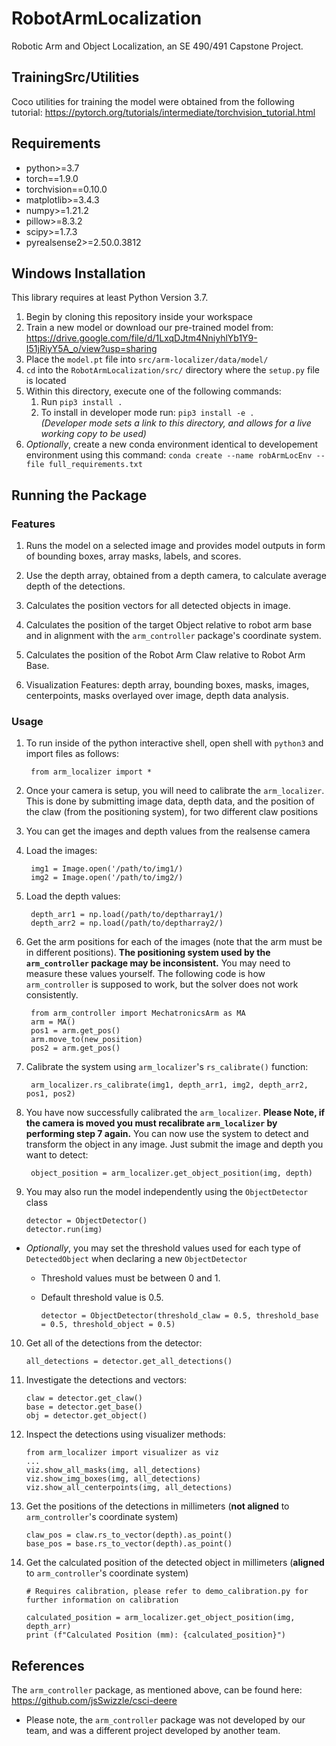 # RobotArmLocalization

Robotic Arm and Object Localization, an SE 490/491 Capstone Project.

## TrainingSrc/Utilities

Coco utilities for training the model were obtained from the following tutorial:
https://pytorch.org/tutorials/intermediate/torchvision_tutorial.html

## Requirements
- python>=3.7
- torch==1.9.0
- torchvision==0.10.0
- matplotlib>=3.4.3
- numpy>=1.21.2
- pillow>=8.3.2
- scipy>=1.7.3
- pyrealsense2>=2.50.0.3812

## Windows Installation

This library requires at least Python Version 3.7.
1. Begin by cloning this repository inside your workspace
2. Train a new model or download our pre-trained model from: https://drive.google.com/file/d/1LxqDJtm4NniyhlYb1Y9-I51jRiyY5A_o/view?usp=sharing
3. Place the `model.pt` file into `src/arm-localizer/data/model/`
4. `cd` into the `RobotArmLocalization/src/` directory where the `setup.py` file is located
5. Within this directory, execute one of the following commands:
   1. Run `pip3 install .`
   2. To install in developer mode run: `pip3 install -e .`  
        *(Developer mode sets a link to this directory, and allows for a live working copy to be used)*
6. *Optionally*, create a new conda environment identical to developement environment using this command: `conda create --name robArmLocEnv --file full_requirements.txt`

## Running the Package

### Features

1. Runs the model on a selected image and provides model outputs in form of bounding boxes, array masks, labels, and scores.

2. Use the depth array, obtained from a depth camera, to calculate average depth of the detections.

3. Calculates the position vectors for all detected objects in image.

4. Calculates the position of the target Object relative to robot arm base and in alignment with the `arm_controller` package's coordinate system.

5. Calculates the position of the Robot Arm Claw relative to Robot Arm Base.

6. Visualization Features: depth array, bounding boxes, masks, images, centerpoints, masks overlayed over image, depth data analysis.

### Usage

1. To run inside of the python interactive shell, open shell with `python3` and import files as follows:

        from arm_localizer import *
            
2. Once your camera is setup, you will need to calibrate the `arm_localizer`. This is done by submitting image data, depth data, and the position of the claw (from the positioning system), for two different claw positions

3. You can get the images and depth values from the realsense camera

4. Load the images:

        img1 = Image.open('/path/to/img1/)
        img2 = Image.open('/path/to/img2/)

5. Load the depth values:

        depth_arr1 = np.load(/path/to/deptharray1/)
        depth_arr2 = np.load(/path/to/deptharray2/) 

6. Get the arm positions for each of the images (note that the arm must be in different positions). **The positioning system used by the `arm_controller` package may be inconsistent.** You may need to measure these values yourself. The following code is how `arm_controller` is supposed to work, but the solver does not work consistently.
   
        from arm_controller import MechatronicsArm as MA
        arm = MA()
        pos1 = arm.get_pos()
        arm.move_to(new_position)
        pos2 = arm.get_pos()

7. Calibrate the system using `arm_localizer`'s `rs_calibrate()` function:
        
        arm_localizer.rs_calibrate(img1, depth_arr1, img2, depth_arr2, pos1, pos2)

8. You have now successfully calibrated the `arm_localizer`. **Please Note, if the camera is moved you must recalibrate `arm_localizer` by performing step 7 again.** You can now use the system to detect and transform the object in any image. Just submit the image and depth you want to detect:
        
        object_position = arm_localizer.get_object_position(img, depth)

9.  You may also run the model independently using the `ObjectDetector` class 

        detector = ObjectDetector()  
        detector.run(img)

- *Optionally*, you may set the threshold values used for each type of `DetectedObject` when declaring a new `ObjectDetector`

  - Threshold values must be between 0 and 1.
  - Default threshold value is 0.5.

        detector = ObjectDetector(threshold_claw = 0.5, threshold_base = 0.5, threshold_object = 0.5)

10. Get all of the detections from the detector:
   
        all_detections = detector.get_all_detections()

11. Investigate the detections and vectors:

        claw = detector.get_claw()
        base = detector.get_base()
        obj = detector.get_object()

12. Inspect the detections using visualizer methods:

        from arm_localizer import visualizer as viz
        ...
        viz.show_all_masks(img, all_detections)
        viz.show_img_boxes(img, all_detections)
        viz.show_all_centerpoints(img, all_detections)
  
13. Get the positions of the detections in millimeters (**not aligned** to `arm_controller`'s coordinate system)

        claw_pos = claw.rs_to_vector(depth).as_point()
        base_pos = base.rs_to_vector(depth).as_point()

14. Get the calculated position of the detected object in millimeters (**aligned** to `arm_controller`'s coordinate system)

        # Requires calibration, please refer to demo_calibration.py for further information on calibration
        
        calculated_position = arm_localizer.get_object_position(img, depth_arr)  
        print (f"Calculated Position (mm): {calculated_position}")


## References

The `arm_controller` package, as mentioned above, can be found here: https://github.com/jsSwizzle/csci-deere

- Please note, the `arm_controller` package was not developed by our team, and was a different project developed by another team.

